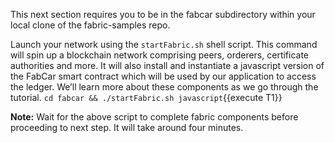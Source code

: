 This next section requires you to be in the fabcar subdirectory within your local clone of the fabric-samples repo.

Launch your network using the `startFabric.sh` shell script. This command will spin up a blockchain network comprising peers, orderers, certificate authorities and more. It will also install and instantiate a javascript version of the FabCar smart contract which will be used by our application to access the ledger. We’ll learn more about these components as we go through the tutorial.
`cd fabcar && ./startFabric.sh javascript`{{execute T1}}


**Note:** Wait for the above script to complete fabric components before proceeding to next step. It will take around four minutes.